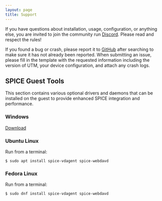 ```yaml
---
layout: page
title: Support
---
```


If you have questions about installation, usage, configuration, or anything else, you are invited to join the community run [Discord][1]. Please read and respect the rules!

If you found a bug or crash, please report it to [GitHub][2] after searching to make sure it has not already been reported. When submitting an issue, please fill in the template with the requested information including the version of UTM, your device configuration, and attach any crash logs.

## SPICE Guest Tools

This section contains various optional drivers and daemons that can be installed on the guest to provide enhanced SPICE integration and performance.

### Windows

[Download][3]

### Ubuntu Linux

Run from a terminal:

```
$ sudo apt install spice-vdagent spice-webdavd
```

### Fedora Linux

Run from a terminal:

```
$ sudo dnf install spice-vdagent spice-webdavd
```

[1]: https://discord.gg/UV2RUgD
[2]: https://github.com/utmapp/UTM/issues
[3]: https://github.com/utmapp/qemu/releases/download/v6.2.0-utm/spice-guest-tools-0.164.3.iso
